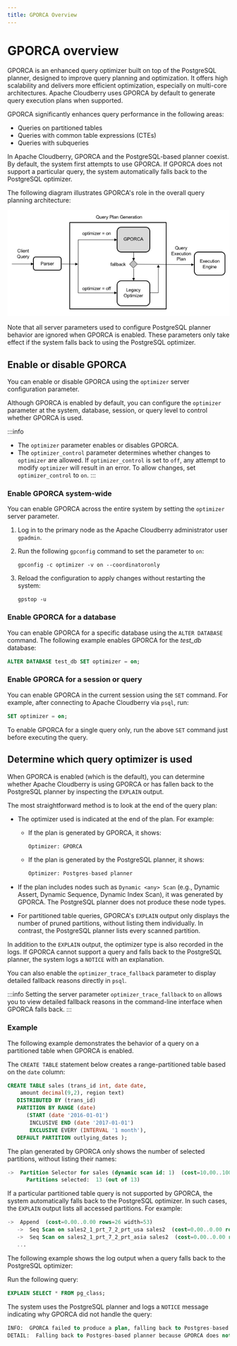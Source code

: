```yaml
---
title: GPORCA Overview
---
```


# GPORCA overview

GPORCA is an enhanced query optimizer built on top of the PostgreSQL planner, designed to improve query planning and optimization. It offers high scalability and delivers more efficient optimization, especially on multi-core architectures. Apache Cloudberry uses GPORCA by default to generate query execution plans when supported.

GPORCA significantly enhances query performance in the following areas:

- Queries on partitioned tables
- Queries with common table expressions (CTEs)
- Queries with subqueries

In Apache Cloudberry, GPORCA and the PostgreSQL-based planner coexist. By default, the system first attempts to use GPORCA. If GPORCA does not support a particular query, the system automatically falls back to the PostgreSQL optimizer.

The following diagram illustrates GPORCA's role in the overall query planning architecture:

![Query Architecture](../../../media/orca-architecture.png)

Note that all server parameters used to configure PostgreSQL planner behavior are ignored when GPORCA is enabled. These parameters only take effect if the system falls back to using the PostgreSQL optimizer.

## Enable or disable GPORCA

You can enable or disable GPORCA using the `optimizer` server configuration parameter.

Although GPORCA is enabled by default, you can configure the `optimizer` parameter at the system, database, session, or query level to control whether GPORCA is used.

:::info
- The `optimizer` parameter enables or disables GPORCA.
- The `optimizer_control` parameter determines whether changes to `optimizer` are allowed. If `optimizer_control` is set to `off`, any attempt to modify `optimizer` will result in an error. To allow changes, set `optimizer_control` to `on`.
:::

### Enable GPORCA system-wide

You can enable GPORCA across the entire system by setting the `optimizer` server parameter.

1. Log in to the primary node as the Apache Cloudberry administrator user `gpadmin`.

2. Run the following `gpconfig` command to set the parameter to `on`:

    ```shell
    gpconfig -c optimizer -v on --coordinatoronly
    ```

3. Reload the configuration to apply changes without restarting the system:

    ```shell
    gpstop -u
    ```

### Enable GPORCA for a database

You can enable GPORCA for a specific database using the `ALTER DATABASE` command. The following example enables GPORCA for the *test_db* database:

```sql
ALTER DATABASE test_db SET optimizer = on;
```

### Enable GPORCA for a session or query

You can enable GPORCA in the current session using the `SET` command. For example, after connecting to Apache Cloudberry via `psql`, run:

```sql
SET optimizer = on;
```

To enable GPORCA for a single query only, run the above `SET` command just before executing the query.

## Determine which query optimizer is used

When GPORCA is enabled (which is the default), you can determine whether Apache Cloudberry is using GPORCA or has fallen back to the PostgreSQL planner by inspecting the `EXPLAIN` output.

The most straightforward method is to look at the end of the query plan:

- The optimizer used is indicated at the end of the plan. For example:

    - If the plan is generated by GPORCA, it shows:

        ```sql
        Optimizer: GPORCA
        ```

    - If the plan is generated by the PostgreSQL planner, it shows:

        ```sql
        Optimizer: Postgres-based planner
        ```

- If the plan includes nodes such as `Dynamic <any> Scan` (e.g., Dynamic Assert, Dynamic Sequence, Dynamic Index Scan), it was generated by GPORCA. The PostgreSQL planner does not produce these node types.
- For partitioned table queries, GPORCA's `EXPLAIN` output only displays the number of pruned partitions, without listing them individually. In contrast, the PostgreSQL planner lists every scanned partition.

In addition to the `EXPLAIN` output, the optimizer type is also recorded in the logs. If GPORCA cannot support a query and falls back to the PostgreSQL planner, the system logs a `NOTICE` with an explanation.

You can also enable the `optimizer_trace_fallback` parameter to display detailed fallback reasons directly in `psql`.

:::info
Setting the server parameter `optimizer_trace_fallback` to `on` allows you to view detailed fallback reasons in the command-line interface when GPORCA falls back.
:::

### Example

The following example demonstrates the behavior of a query on a partitioned table when GPORCA is enabled.

The `CREATE TABLE` statement below creates a range-partitioned table based on the `date` column:

```sql
CREATE TABLE sales (trans_id int, date date, 
    amount decimal(9,2), region text)
   DISTRIBUTED BY (trans_id)
   PARTITION BY RANGE (date)
      (START (date '2016-01-01') 
       INCLUSIVE END (date '2017-01-01') 
       EXCLUSIVE EVERY (INTERVAL '1 month'),
   DEFAULT PARTITION outlying_dates );
```

The plan generated by GPORCA only shows the number of selected partitions, without listing their names:

```sql
->  Partition Selector for sales (dynamic scan id: 1)  (cost=10.00..100.00 rows=50 width=4)
      Partitions selected:  13 (out of 13)
```

If a particular partitioned table query is not supported by GPORCA, the system automatically falls back to the PostgreSQL optimizer. In such cases, the `EXPLAIN` output lists all accessed partitions. For example:

```sql
->  Append  (cost=0.00..0.00 rows=26 width=53)
   ->  Seq Scan on sales2_1_prt_7_2_prt_usa sales2  (cost=0.00..0.00 rows=1 width=53)
   ->  Seq Scan on sales2_1_prt_7_2_prt_asia sales2  (cost=0.00..0.00 rows=1 width=53)
   ...
```

The following example shows the log output when a query falls back to the PostgreSQL optimizer:

Run the following query:

```sql
EXPLAIN SELECT * FROM pg_class;
```

The system uses the PostgreSQL planner and logs a `NOTICE` message indicating why GPORCA did not handle the query:

```sql
INFO:  GPORCA failed to produce a plan, falling back to Postgres-based planner
DETAIL:  Falling back to Postgres-based planner because GPORCA does not support the following feature: Non-default collation
```
